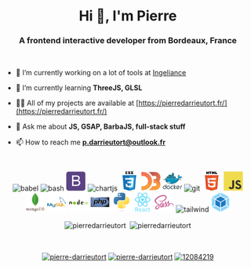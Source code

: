 <h1 align="center">Hi 👋, I'm Pierre</h1>
<h3 align="center">A frontend interactive developer from Bordeaux, France</h3>
<br/>

- 🔭 I’m currently working on a lot of tools at [Ingeliance](https://www.ingeliance.com/)

- 🌱 I’m currently learning **ThreeJS, GLSL**

- 👨‍💻 All of my projects are available at [https://pierredarrieutort.fr/](https://pierredarrieutort.fr/)

- 💬 Ask me about **JS, GSAP, BarbaJS, full-stack stuff**

- 📫 How to reach me **p.darrieutort@outlook.fr**
<br/>
<p align="center">
  <img src="https://www.vectorlogo.zone/logos/babeljs/babeljs-icon.svg" alt="babel" width="40" height="40"/>
  <img src="https://www.vectorlogo.zone/logos/gnu_bash/gnu_bash-icon.svg" alt="bash" width="40" height="40"/>
  <img src="https://github.com/devicons/devicon/blob/master/icons/bootstrap/bootstrap-plain.svg" alt="bootstrap" width="40" height="40"/>
  <img src="https://www.chartjs.org/media/logo-title.svg" alt="chartjs" width="40" height="40"/>
  <img src="https://github.com/devicons/devicon/blob/master/icons/css3/css3-original-wordmark.svg" alt="css3" width="40" height="40"/>
  <img src="https://github.com/devicons/devicon/blob/master/icons/d3js/d3js-original.svg" alt="d3js" width="40" height="40"/>
  <img src="https://github.com/devicons/devicon/blob/master/icons/docker/docker-original-wordmark.svg" alt="docker" width="40" height="40"/>
  <img src="https://www.vectorlogo.zone/logos/git-scm/git-scm-icon.svg" alt="git" width="40" height="40"/>
  <img src="https://github.com/devicons/devicon/blob/master/icons/html5/html5-original-wordmark.svg" alt="html5" width="40" height="40"/>
  <img src="https://github.com/devicons/devicon/blob/master/icons/javascript/javascript-original.svg" alt="javascript" width="40" height="40"/>
  <img src="https://github.com/devicons/devicon/blob/master/icons/mongodb/mongodb-original-wordmark.svg" alt="mongodb" width="40" height="40"/>
  <img src="https://github.com/devicons/devicon/blob/master/icons/mysql/mysql-original-wordmark.svg" alt="mysql" width="40" height="40"/>
  <img src="https://github.com/devicons/devicon/blob/master/icons/nodejs/nodejs-original-wordmark.svg" alt="nodejs" width="40" height="40"/>
  <img src="https://github.com/devicons/devicon/blob/master/icons/php/php-original.svg" alt="php" width="40" height="40"/>
  <img src="https://github.com/devicons/devicon/blob/master/icons/python/python-original.svg" alt="python" width="40" height="40"/>
  <img src="https://github.com/devicons/devicon/blob/master/icons/react/react-original-wordmark.svg" alt="react" width="40" height="40"/>
  <img src="https://github.com/devicons/devicon/blob/master/icons/sass/sass-original.svg" alt="sass" width="40" height="40"/>
  <img src="https://www.vectorlogo.zone/logos/tailwindcss/tailwindcss-icon.svg" alt="tailwind" width="40" height="40"/>
  <img src="https://github.com/devicons/devicon/blob/master/icons/webpack/webpack-original.svg" alt="webpack" width="40" height="40"/>
</p>

<p align="center"><img align="center" src="https://github-readme-stats.vercel.app/api/top-langs/?username=pierredarrieutort&layout=compact&hide=html" alt="pierredarrieutort" />
&nbsp;<img align="center" src="https://github-readme-stats.vercel.app/api?username=pierredarrieutort&show_icons=true&count_private=true" alt="pierredarrieutort" /></p>
<br/>
<p align="center">
<a href="https://codepen.io/pierre-darrieutort" target="blank"><img align="center" src="https://cdn.jsdelivr.net/npm/simple-icons@3.0.1/icons/codepen.svg" alt="pierre-darrieutort" height="30" width="30" /></a>
<a href="https://linkedin.com/in/pierre-darrieutort" target="blank"><img align="center" src="https://cdn.jsdelivr.net/npm/simple-icons@3.0.1/icons/linkedin.svg" alt="pierre-darrieutort" height="30" width="30" /></a>
<a href="https://stackoverflow.com/users/12084219" target="blank"><img align="center" src="https://cdn.jsdelivr.net/npm/simple-icons@3.0.1/icons/stackoverflow.svg" alt="12084219" height="30" width="30" /></a>
</p>

